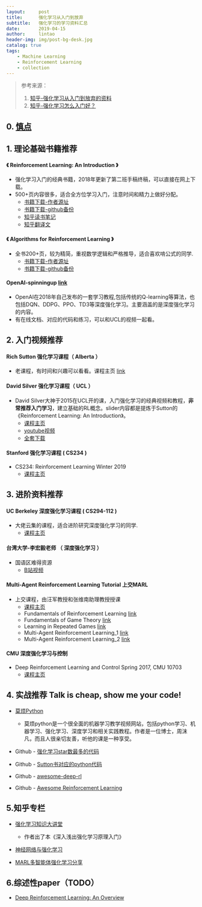 ```yaml
---
layout:     post
title:      强化学习从入门到放弃
subtitle:   强化学习的学习资料汇总
date:       2019-04-15
author:     lintao
header-img: img/post-bg-desk.jpg
catalog: true
tags:
    - Machine Learning
    - Reinforcement Learning
    - collection
---
```

>参考来源：
>1. [知乎-强化学习从入门到放弃的资料](https://zhuanlan.zhihu.com/p/34918639)
>2. [知乎-强化学习怎么入门好？](https://www.zhihu.com/question/277325426)

## 0. [慎点](https://zhuanlan.zhihu.com/p/33936457)

## 1. 理论基础书籍推荐

#### 《 Reinforcement Learning: An Introduction 》

- 强化学习入门的经典书籍，2018年更新了第二班手稿终稿，可以直接在网上下载。
- 500+页内容很多，适合全方位学习入门，注意时间和精力上做好分配。
    - [书籍下载-作者源址](http://incompleteideas.net/book/the-book-2nd.html)
    - [书籍下载-github备份](https://github.com/Taospirit/Books/blob/master/Machine%20Learning/Reinforcement%20Learning/An%20Introduction%20to%20Deep%20Reinforcement%20Learning.pdf)
    - [知乎读书笔记](https://zhuanlan.zhihu.com/c_1060499676423471104)
    - [知乎翻译文](https://zhuanlan.zhihu.com/studyRL)

#### 《 Algorithms for Reinforcement Learning 》
- 全书200+页，较为精简，重视数学逻辑和严格推导，适合喜欢啃公式的同学.
    - [书籍下载-作者源址](https://sites.ualberta.ca/~szepesva/papers/RLAlgsInMDPs.pdf)
    - [书籍下载-github备份](https://github.com/Taospirit/Books/blob/master/Machine%20Learning/Reinforcement%20Learning/Algorithms%20for%20Reinforcement%20Learning.pdf)

#### OpenAI-spinningup  [link](https://spinningup.openai.com/en/latest/user/introduction.html)
- OpenAI在2018年自己发布的一套学习教程,包括传统的Q-learning等算法，也包括DQN、DDPG、PPO、TD3等深度强化学习。主要涵盖的是深度强化学习的内容。
- 有在线文档、对应的代码和练习，可以和UCL的视频一起看。
    
## 2. 入门视频推荐

#### Rich Sutton 强化学习课程（ Alberta ）

- 老课程，有时间和兴趣可以看看。课程主页 [link](http://incompleteideas.net/rlai.cs.ualberta.ca/RLAI/RLAIcourse/RLAIcourse2006.html)

#### David Silver 强化学习课程（ UCL ）

- David Silver大神于2015在UCL开的课，入门强化学习的经典视频和教程，**非常推荐入门学习**，建立基础的RL概念。slider内容都是提炼于Sutton的《Reinforcement Learning: An Introduction》。
    - [课程主页](http://www0.cs.ucl.ac.uk/staff/d.silver/web/Teaching.html)
    - [youtube视频](https://www.youtube.com/watch?v=2pWv7GOvuf0)
    - [全套下载]()

#### Stanford 强化学习课程 ( CS234 )
- CS234: Reinforcement Learning Winter 2019 
    - [课程主页](http://web.stanford.edu/class/cs234/index.html)

## 3. 进阶资料推荐

#### UC Berkeley 深度强化学习课程 ( CS294-112 )
- 大佬云集的课程，适合进阶研究深度强化学习的同学.
    - [课程主页](http://rail.eecs.berkeley.edu/deeprlcourse/)

#### 台湾大学-李宏毅老师 （ 深度强化学习 ）
- 国语区难得资源
    - [B站视频](https://www.bilibili.com/video/av24724071)

#### Multi-Agent Reinforcement Learning Tutorial 上交MARL
- 上交课程，由汪军教授和张维南助理教授授课
    - [课程主页](http://wnzhang.net/tutorials/marl2018/index.html)
    - Fundamentals of Reinforcement Learning  [link](http://wnzhang.net/tutorials/marl2018/docs/lecture-1-rl.pdf)
    - Fundamentals of Game Theory  [link](http://wnzhang.net/tutorials/marl2018/docs/lecture-2a-game-theory.pdf)
    - Learning in Repeated Games  [link](http://wnzhang.net/tutorials/marl2018/docs/lecture-2b-repeated-games.pdf)
    - Multi-Agent Reinforcement Learning_1 [link](http://wnzhang.net/tutorials/marl2018/docs/lecture-3a-marl-1.pdf)
    - Multi-Agent Reinforcement Learning_2 [link](http://wnzhang.net/tutorials/marl2018/docs/lecture-3b-marl-2.pdf)

#### CMU 深度强化学习与控制
- Deep Reinforcement Learning and Control
Spring 2017, CMU 10703 
    - [课程主页](https://katefvision.github.io/)

## 4. 实战推荐 Talk is cheap, show me your code!

- [莫烦Python](https://morvanzhou.github.io/tutorials/machine-learning/reinforcement-learning/)
    - 莫烦python是一个很全面的机器学习教学视频网站，包括python学习、机器学习、强化学习、深度学习和相关实践教程。作者是一位博士，周沫凡，而且人很亲切友善，听他的课是一种享受。

- Github - [强化学习star数最多的代码](https://github.com/dennybritz/reinforcement-learning)

- Github - [Sutton书对应的python代码](https://github.com/ShangtongZhang/reinforcement-learning-an-introduction)

- Github - [awesome-deep-rl](https://github.com/tigerneil/awesome-deep-rl)

- Github - [Awesome Reinforcement Learning](https://github.com/aikorea/awesome-rl#codes)

## 5.知乎专栏
- [强化学习知识大讲堂](https://zhuanlan.zhihu.com/sharerl)
    - 作者出了本《深入浅出强化学习原理入门》

- [神经网络与强化学习](https://zhuanlan.zhihu.com/c_101836530)

- [MARL多智能体强化学习分享](https://zhuanlan.zhihu.com/c_1061939147282915328)

## 6.综述性paper（TODO）
- [Deep Reinforcement Learning: An Overview]()

